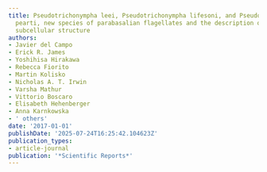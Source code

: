```yaml
---
title: Pseudotrichonympha leei, Pseudotrichonympha lifesoni, and Pseudotrichonympha
  pearti, new species of parabasalian flagellates and the description of a rotating
  subcellular structure
authors:
- Javier del Campo
- Erick R. James
- Yoshihisa Hirakawa
- Rebecca Fiorito
- Martin Kolisko
- Nicholas A. T. Irwin
- Varsha Mathur
- Vittorio Boscaro
- Elisabeth Hehenberger
- Anna Karnkowska
- ' others'
date: '2017-01-01'
publishDate: '2025-07-24T16:25:42.104623Z'
publication_types:
- article-journal
publication: '*Scientific Reports*'
---
```

